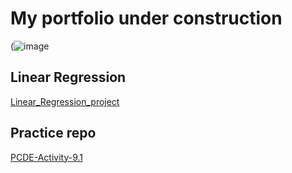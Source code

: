 # My portfolio under construction

(![image](https://user-images.githubusercontent.com/101484998/158498167-31ef7dd9-26b0-4959-ab8f-ddacb639763d.png)

## Linear Regression

<a href="https://stmiantl.github.io/Linear_Regression_project/"> Linear_Regression_project </a>

## Practice repo
<a href="https://stmiantl.github.io/PCDE-Activity-9.1/"> PCDE-Activity-9.1 </a>
